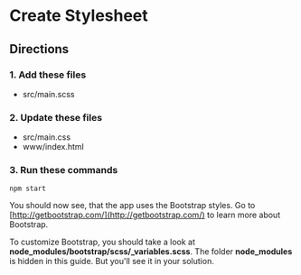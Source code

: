 # Create Stylesheet

## Directions

### 1. Add these files
* src/main.scss

### 2. Update these files
* src/main.css
* www/index.html

### 3. Run these commands
```
npm start
```

You should now see, that the app uses the Bootstrap styles. Go to [http://getbootstrap.com/](http://getbootstrap.com/) to learn more about Bootstrap.

To customize Bootstrap, you should take a look at **node_modules/bootstrap/scss/_variables.scss**. The folder **node_modules** is hidden in this guide. But you'll see it in your solution.